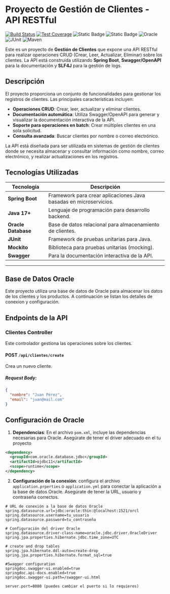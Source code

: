 # Proyecto de Gestión de Clientes - API RESTful

[![Build Status](https://img.shields.io/github/workflow/status/MiguelFOlivar/GestorClientes/CI)](https://github.com/MiguelFOlivar/GestorClientes/actions)
[![Test Coverage](https://img.shields.io/codecov/c/github/MiguelFOlivar/GestorClientes)](https://codecov.io/gh/MiguelFOlivar/GestorClientes)
![Static Badge](https://img.shields.io/badge/Java-%2017%2B-green?style=flat&logo=CoffeeScript&label=Java)
![Static Badge](https://img.shields.io/badge/Spring-%203.0%2B-brightgreen?style=flat&logo=Spring%20Boot)
![Oracle](https://img.shields.io/badge/Oracle-%2012c%2B-red?style=flat)
![JUnit](https://img.shields.io/badge/JUnit-5-orange?style=flat&logo=JUnit5)
![Maven](https://img.shields.io/badge/Maven-%203.8%2B-blue?style=flat&logo=Apache%20Maven)

Este es un proyecto de **Gestión de Clientes** que expone una API RESTful para realizar operaciones CRUD (Crear, Leer, Actualizar, Eliminar) sobre los clientes. La API está construida utilizando **Spring Boot**, **Swagger/OpenAPI** para la documentación y **SLF4J** para la gestión de logs.

## Descripción
El proyecto proporciona un conjunto de funcionalidades para gestionar los registros de clientes. Las principales características incluyen:

- **Operaciones CRUD**: Crear, leer, actualizar y eliminar clientes.
- **Documentación automática**: Utiliza Swagger/OpenAPI para generar y visualizar la documentación interactiva de la API.
- **Soporte para operaciones en batch**: Crear múltiples clientes en una sola solicitud.
- **Consulta avanzada**: Buscar clientes por nombre o correo electrónico.

La API está diseñada para ser utilizada en sistemas de gestión de clientes donde se necesita almacenar y consultar información como nombre, correo electrónico, y realizar actualizaciones en los registros.

## Tecnologías Utilizadas

| Tecnología        | Descripción                                    |
|-------------------|------------------------------------------------|
| **Spring Boot**    | Framework para crear aplicaciones Java basadas en microservicios. |
| **Java 17+**       | Lenguaje de programación para desarrollo backend. |
| **Oracle Database**| Base de datos relacional para almacenamiento de clientes. |
| **JUnit**          | Framework de pruebas unitarias para Java. |
| **Mockito**        | Biblioteca para pruebas unitarias (mocking). |
| **Swagger**        | Para la documentación interactiva de la API. |

---

## Base de Datos Oracle

Este proyecto utiliza una base de datos de Oracle para almacenar los datos de los clientes y los productos.
A continuación se listan los detalles de conexion y configuración.


  ## Endpoints de la API

### **Clientes Controller**

Este controlador gestiona las operaciones sobre los clientes.

#### **POST** `/api/clientes/create`

Crea un nuevo cliente.

##### Request Body:

```json
{
  "nombre": "Juan Pérez",
  "email": "juan@mail.com"
}
```

## Configuración de Oracle

1. **Dependencias**: En el archivo `pom.xml`, incluye las dependencias necesarias para Oracle. Asegúrate de tener el driver adecuado en el tu proyecto

```xml
<dependency>
  <groupId>com.oracle.database.jdbc</groupId>
  <artifactId>ojdbc11</artifactId>
  <scope>runtime</scope>
</dependency>
```
2. **Configuración de la conexión**: configura el archivo `application.prperties` o `application.yml` para conectar la aplicación a la base de datos Oracle.
Asegúrate de tener la URL, usuario y contraseña correctos.

```properties
# URL de conexión a la base de datos Oracle
spring.datasource.url=jdbc:oracle:thin:@localhost:1521/orcl
spring.datasource.username=tu_usuario
spring.datasource.password=tu_contraseña

# Configuración del driver Oracle
spring.datasource.driver-class-name=oracle.jdbc.driver.OracleDriver
spring.jpa.properties.hibernate.jdbc.time_zone=UTC

# create and drop tables
spring.jpa.hibernate.ddl-auto=create-drop
spring.jpa.properties.hibernate.format_sql=true

#Swagger configuration
springdoc.swagger-ui.enabled=true
springdoc.api-docs.enabled=true
springdoc.swagger-ui.path=/swagger-ui.html

server.port=8080 (puedes cambiar el puerto si lo requieres)

```






